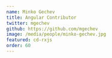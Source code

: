 ```yaml
---
name: Minko Gechev
title: Angular Contributor
twitter: mgechev
github: https://github.com/mgechev
image: /media/people/minko-gechev.jpg
featured: cd-rxjs
order: 60
---
```

